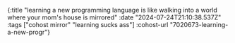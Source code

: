 {:title "learning a new programming language is like walking into a world where your mom's house is mirrored"
 :date "2024-07-24T21:10:38.537Z"
 :tags ["cohost mirror" "learning sucks ass"]
 :cohost-url "7020673-learning-a-new-progr"}
